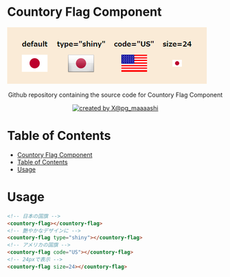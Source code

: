# Countory Flag Component

![preview](./docs/images/preview.png)

<div align="center">Github repository containing the source code for Countory Flag Component</div>

<p align="center">

<a href="https://twitter.com/pg_maaaashi" rel="nofollow">
  <img src="https://img.shields.io/badge/created%20by-@pg_maaaashi-4BBAAB.svg" alt="created by X@pg_maaaashi">
</a>

# Table of Contents

- [Countory Flag Component](#countory-flag-component)
- [Table of Contents](#table-of-contents)
- [Usage](#usage)

# Usage

```html
<!-- 日本の国旗 -->
<countory-flag></countory-flag>
<!-- 艶やかなデザインに -->
<countory-flag type="shiny"></countory-flag>
<!-- アメリカの国旗 -->
<countory-flag code="US"></countory-flag>
<!-- 24pxで表示 -->
<countory-flag size=24></countory-flag>
```
